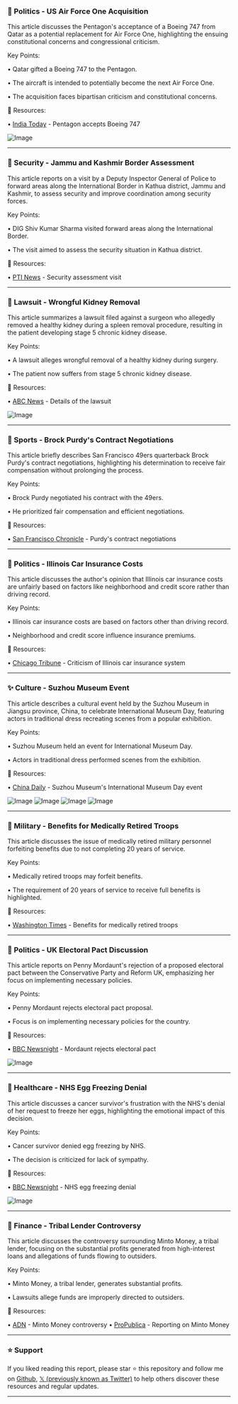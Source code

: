 ### 🤖 Politics - US Air Force One Acquisition

This article discusses the Pentagon's acceptance of a Boeing 747 from Qatar as a potential replacement for Air Force One, highlighting the ensuing constitutional concerns and congressional criticism.

Key Points:

• Qatar gifted a Boeing 747 to the Pentagon.

• The aircraft is intended to potentially become the next Air Force One.

• The acquisition faces bipartisan criticism and constitutional concerns.


🔗 Resources:

• [India Today](https://x.com/IndiaToday/status/1925382048690446394) - Pentagon accepts Boeing 747

![Image](https://pbs.twimg.com/media/GrhUd2HboAE5uGc?format=jpg&name=small)


---
### 🤖 Security - Jammu and Kashmir Border Assessment

This article reports on a visit by a Deputy Inspector General of Police to forward areas along the International Border in Kathua district, Jammu and Kashmir, to assess security and improve coordination among security forces.


Key Points:

• DIG Shiv Kumar Sharma visited forward areas along the International Border.

• The visit aimed to assess the security situation in Kathua district.


🔗 Resources:

• [PTI News](https://x.com/PTI_News/status/1925373539231899812) - Security assessment visit


---
### 🤖 Lawsuit - Wrongful Kidney Removal

This article summarizes a lawsuit filed against a surgeon who allegedly removed a healthy kidney during a spleen removal procedure, resulting in the patient developing stage 5 chronic kidney disease.


Key Points:

• A lawsuit alleges wrongful removal of a healthy kidney during surgery.

• The patient now suffers from stage 5 chronic kidney disease.


🔗 Resources:

• [ABC News](https://abcnews.link/caoXqBu) - Details of the lawsuit

![Image](https://pbs.twimg.com/media/GrhM7A9XkAAd7Au?format=jpg&name=small)


---
### 🤖 Sports - Brock Purdy's Contract Negotiations

This article briefly describes San Francisco 49ers quarterback Brock Purdy's contract negotiations, highlighting his determination to receive fair compensation without prolonging the process.


Key Points:

• Brock Purdy negotiated his contract with the 49ers.

• He prioritized fair compensation and efficient negotiations.


🔗 Resources:

• [San Francisco Chronicle](https://t.co/QEiyrTUiu7) - Purdy's contract negotiations


---
### 🤖 Politics - Illinois Car Insurance Costs

This article discusses the author's opinion that Illinois car insurance costs are unfairly based on factors like neighborhood and credit score rather than driving record.


Key Points:

• Illinois car insurance costs are based on factors other than driving record.

• Neighborhood and credit score influence insurance premiums.


🔗 Resources:

• [Chicago Tribune](https://t.co/99NhUuNWrQ) - Criticism of Illinois car insurance system


---
### ✨ Culture - Suzhou Museum Event

This article describes a cultural event held by the Suzhou Museum in Jiangsu province, China, to celebrate International Museum Day, featuring actors in traditional dress recreating scenes from a popular exhibition.

Key Points:

• Suzhou Museum held an event for International Museum Day.

• Actors in traditional dress performed scenes from the exhibition.



🔗 Resources:

• [China Daily](https://x.com/ChinaDaily/status/1925340842841026668) - Suzhou Museum's International Museum Day event

![Image](https://pbs.twimg.com/media/Grgs4ZNXwAA9lbK?format=jpg&name=360x360)
![Image](https://pbs.twimg.com/media/Grgs5iVWQAA2XMN?format=jpg&name=360x360)
![Image](https://pbs.twimg.com/media/Grgs6uWWgAA15OT?format=jpg&name=360x360)
![Image](https://pbs.twimg.com/media/Grgs75qWgAEMZ3r?format=jpg&name=360x360)


---
### 🤖 Military - Benefits for Medically Retired Troops

This article discusses the issue of medically retired military personnel forfeiting benefits due to not completing 20 years of service.


Key Points:

• Medically retired troops may forfeit benefits.

• The requirement of 20 years of service to receive full benefits is highlighted.


🔗 Resources:

• [Washington Times](https://t.co/xrH8I193Yr) - Benefits for medically retired troops


---
### 🤖 Politics - UK Electoral Pact Discussion

This article reports on Penny Mordaunt's rejection of a proposed electoral pact between the Conservative Party and Reform UK, emphasizing her focus on implementing necessary policies.

Key Points:

• Penny Mordaunt rejects electoral pact proposal.

• Focus is on implementing necessary policies for the country.


🔗 Resources:

• [BBC Newsnight](https://x.com/BBCNewsnight/status/1925326526960030098) - Mordaunt rejects electoral pact

![Image](https://pbs.twimg.com/amplify_video_thumb/1925322207883862016/img/V9ACs3bHaztag7mu.jpg)


---
### 🤖 Healthcare - NHS Egg Freezing Denial

This article discusses a cancer survivor's frustration with the NHS's denial of her request to freeze her eggs, highlighting the emotional impact of this decision.

Key Points:

• Cancer survivor denied egg freezing by NHS.

• The decision is criticized for lack of sympathy.


🔗 Resources:

• [BBC Newsnight](https://x.com/BBCNewsnight/status/1925322956399390779) - NHS egg freezing denial

![Image](https://pbs.twimg.com/amplify_video_thumb/1925322487266480128/img/XA3zyvIj16CvVv9X.jpg)


---
### 🤖 Finance - Tribal Lender Controversy

This article discusses the controversy surrounding Minto Money, a tribal lender, focusing on the substantial profits generated from high-interest loans and allegations of funds flowing to outsiders.

Key Points:

• Minto Money, a tribal lender, generates substantial profits.

• Lawsuits allege funds are improperly directed to outsiders.


🔗 Resources:

• [ADN](https://adn.com/business-economy/2025/05/21/a-700-apr-lending-business-tied-to-dr-phils-son-is-dividing-an-alaska-tribe/) - Minto Money controversy
• [ProPublica](https://x.com/propublica) - Reporting on Minto Money


---

### ⭐️ Support

If you liked reading this report, please star ⭐️ this repository and follow me on [Github](https://github.com/Drix10), [𝕏 (previously known as Twitter)](https://x.com/DRIX_10_) to help others discover these resources and regular updates.

---